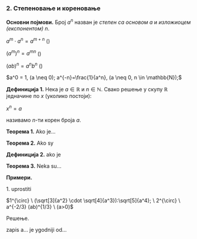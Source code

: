 ### 2. **Степеновање и кореновање**

**Основни појмови.** Број $a^n$ назван је *степен са основом* $a$ и *изложиоцем (експонентом)* $n$.

$a^m \cdot a^n = a^{m+n}$ ()

${(a^m)} ^n = a^{mn}$ ()

${(ab)}^n = a^n b^n$ ()

$a^0 = 1, (a \neq 0); a^{-n}=\frac{1}{a^n}, (a \neq 0, n \in \mathbb{N});$

**Дефиниција 1.** Нека је $a \in \mathbb{R}$ и $n \in \mathbb{N}.$ Свако решење у скупу $\mathbb{R}$ једначине по $x$ (уколико постоји):

$x^n = a$

називамо $n$-ти корен броја $a$.

**Теорема 1.** Ako je...

**Теорема 2.** Ako sy

**Дефиниција 2.** ako je

**Теорема 3.** Neka su...

**Примери.**

$1.$ uprostiti

$1^{\circ} \ (\sqrt[3]{a^2} \cdot \sqrt[4]{a^3}):\sqrt[5]{a^4}; \ 2^{\circ} \ a^{-2/3} (ab)^{1/3} \ (a>0)$

Решење.

zapis a... je ygodniji od...
